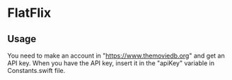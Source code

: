 # FlatFlix

## Usage

You need to make an account in "https://www.themoviedb.org" and get an API key. 
When you have the API key, insert it in the "apiKey" variable in Constants.swift file.
